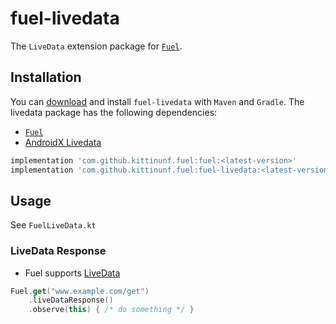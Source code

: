 # fuel-livedata
The `LiveData` extension package for [`Fuel`](../README.md).

## Installation

You can [download](https://bintray.com/kittinunf/maven/Fuel-Android/_latestVersion) and install `fuel-livedata` with `Maven` and `Gradle`. The livedata package has the following dependencies:
* [`Fuel`](../fuel/README.md)
* [AndroidX Livedata](https://developer.android.com/topic/libraries/architecture/livedata.html)

```groovy
implementation 'com.github.kittinunf.fuel:fuel:<latest-version>'
implementation 'com.github.kittinunf.fuel:fuel-livedata:<latest-version>'
```

## Usage

See `FuelLiveData.kt`

### LiveData Response

* Fuel supports [LiveData](https://developer.android.com/topic/libraries/architecture/livedata.html)
```kotlin
Fuel.get("www.example.com/get")
    .liveDataResponse()
    .observe(this) { /* do something */ }
```

